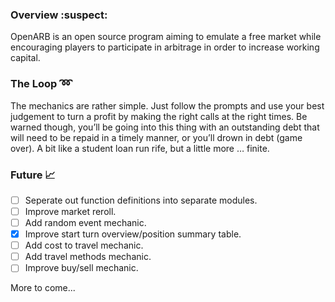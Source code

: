 ### Overview :suspect:
OpenARB is an open source program aiming to emulate a free market while encouraging players to participate in arbitrage in order to increase working capital.

### The Loop :loop:
The mechanics are rather simple. Just follow the prompts and use your best judgement to turn a profit by making the right calls at the right times. Be warned though, you’ll be going into this thing with an outstanding debt that will need to be repaid in a timely manner, or you’ll drown in debt (game over). A bit like a student loan run rife, but a little more … finite.

### Future :chart_with_upwards_trend:
- [ ] Seperate out function definitions into separate modules.
- [ ] Improve market reroll.
- [ ] Add random event mechanic.
- [x] Improve start turn overview/position summary table.
- [ ] Add cost to travel mechanic.
- [ ] Add travel methods mechanic.
- [ ] Improve buy/sell mechanic.

More to come...
